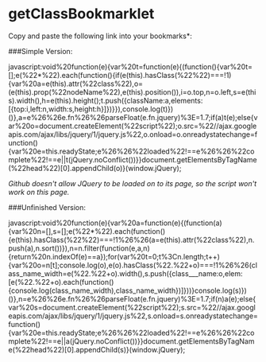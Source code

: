 # getClassBookmarklet

Copy and paste the following link into your bookmarks*:

###Simple Version:

javascript:void%20function(e){var%20t=function(e){(function(){var%20t=[];e(%22*%22).each(function(){if(e(this).hasClass(%22%22)===!1){var%20a=e(this).attr(%22class%22),o=(e(this).prop(%22nodeName%22),e(this).position()),i=o.top,n=o.left,s=e(this).width(),h=e(this).height();t.push({className:a,elements:[{top:i,left:n,width:s,height:h}]})}}),console.log(t)})()},a=e%26%26e.fn%26%26parseFloat(e.fn.jquery)%3E=1.7;if(a)t(e);else{var%20o=document.createElement(%22script%22);o.src=%22//ajax.googleapis.com/ajax/libs/jquery/1/jquery.js%22,o.onload=o.onreadystatechange=function(){var%20e=this.readyState;e%26%26%22loaded%22!==e%26%26%22complete%22!==e||t(jQuery.noConflict())}}document.getElementsByTagName(%22head%22)[0].appendChild(o)}(window.jQuery);

*Github doesn't allow JQuery to be loaded on to its page, so the script won't work on this page.*

###Unfinished Version:

javascript:void%20function(e){var%20a=function(e){(function(a){var%20n=[],s=[];e(%22*%22).each(function(){e(this).hasClass(%22%22)===!1%26%26(a=e(this).attr(%22class%22),n.push(a),n.sort())}),n=n.filter(function(e,a,n){return%20n.indexOf(e)==a});for(var%20t=0;t%3Cn.length;t++){var%20o=n[t];console.log(o),e(o).hasClass(%22.%22+o)===!1%26%26(class_name_width=e(%22.%22+o).width(),s.push({class___name:o,elem:[e(%22.%22+o).each(function(){console.log(class_name_width),class_name_width})]}))}console.log(s)})()},n=e%26%26e.fn%26%26parseFloat(e.fn.jquery)%3E=1.7;if(n)a(e);else{var%20s=document.createElement(%22script%22);s.src=%22//ajax.googleapis.com/ajax/libs/jquery/1/jquery.js%22,s.onload=s.onreadystatechange=function(){var%20e=this.readyState;e%26%26%22loaded%22!==e%26%26%22complete%22!==e||a(jQuery.noConflict())}}document.getElementsByTagName(%22head%22)[0].appendChild(s)}(window.jQuery);
